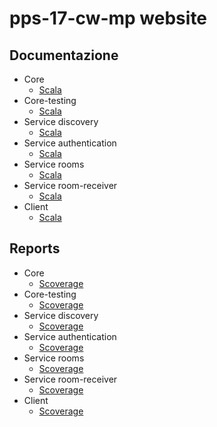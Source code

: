 # pps-17-cw-mp website

## Documentazione
 * Core
    - [Scala](/pps-17-cw-mp/scala/core/)
 * Core-testing
    - [Scala](/pps-17-cw-mp/scala/core-testing/)
 * Service discovery
    - [Scala](/pps-17-cw-mp/scala/discovery/)
 * Service authentication
    - [Scala](/pps-17-cw-mp/scala/authentication/)
 * Service rooms
    - [Scala](/pps-17-cw-mp/scala/rooms/)
 * Service room-receiver
    - [Scala](/pps-17-cw-mp/scala/room-receiver/)
 * Client
    - [Scala](/pps-17-cw-mp/scala/client/)

## Reports
 * Core
    - [Scoverage](/pps-17-cw-mp/coverage/core/scoverage/)
 * Core-testing
    - [Scoverage](/pps-17-cw-mp/coverage/core-testing/scoverage/)
 * Service discovery
    - [Scoverage](/pps-17-cw-mp/coverage/discovery/scoverage/)
 * Service authentication
    - [Scoverage](/pps-17-cw-mp/coverage/authentication/scoverage/)
 * Service rooms
    - [Scoverage](/pps-17-cw-mp/coverage/rooms/scoverage/)
 * Service room-receiver
    - [Scoverage](/pps-17-cw-mp/coverage/room-receiver/scoverage/)
 * Client
    - [Scoverage](/pps-17-cw-mp/coverage/client/scoverage/)
